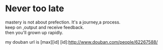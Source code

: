 Never too late
====
mastery is not about prefection. It's a journey,a process.  
keep on ,output and receive feedback.  
then you'll grown up rapidly.

my douban url is [max][id] 
[id]:http://www.douban.com/people/62267588/

